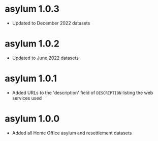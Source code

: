 # asylum 1.0.3

- Updated to December 2022 datasets

# asylum 1.0.2

- Updated to June 2022 datasets

# asylum 1.0.1

- Added URLs to the 'description' field of `DESCRIPTION` listing the web services used

# asylum 1.0.0

- Added all Home Office asylum and resettlement datasets
